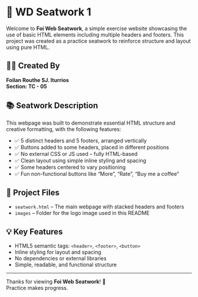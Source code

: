 # 🧪 WD Seatwork 1

Welcome to **Foi Web Seatwork**, a simple exercise website showcasing the use of basic HTML elements including multiple headers and footers. This project was created as a practice seatwork to reinforce structure and layout using pure HTML.

## 👨‍💻 Created By  
**Foilan Routhe SJ. Iturrios**  
**Section: TC - 05**

## 📚 Seatwork Description

This webpage was built to demonstrate essential HTML structure and creative formatting, with the following features:

- ✅ 5 distinct headers and 5 footers, arranged vertically  
- ✅ Buttons added to some headers, placed in different positions  
- ✅ No external CSS or JS used – fully HTML-based  
- ✅ Clean layout using simple inline styling and spacing  
- ✅ Some headers centered to vary positioning  
- ✅ Fun non-functional buttons like “More”, “Rate”, “Buy me a coffee”

## 📁 Project Files

- `seatwork.html` – The main webpage with stacked headers and footers  
- `images` – Folder for the logo image used in this README  

## 💡 Key Features

- HTML5 semantic tags: `<header>`, `<footer>`, `<button>`  
- Inline styling for layout and spacing  
- No dependencies or external libraries  
- Simple, readable, and functional structure  

---

Thanks for viewing **Foi Web Seatwork**! 🧠  
Practice makes progress.
